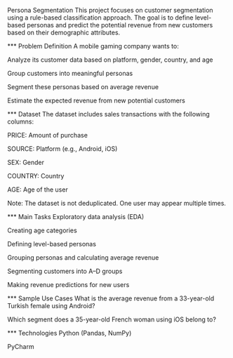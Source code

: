 Persona Segmentation
This project focuses on customer segmentation using a rule-based classification approach. The goal is to define level-based personas and predict the potential revenue from new customers based on their demographic attributes.

  *** Problem Definition
A mobile gaming company wants to:

Analyze its customer data based on platform, gender, country, and age

Group customers into meaningful personas

Segment these personas based on average revenue

Estimate the expected revenue from new potential customers

  *** Dataset
The dataset includes sales transactions with the following columns:

PRICE: Amount of purchase

SOURCE: Platform (e.g., Android, iOS)

SEX: Gender

COUNTRY: Country

AGE: Age of the user

Note: The dataset is not deduplicated. One user may appear multiple times.

  *** Main Tasks
Exploratory data analysis (EDA)

Creating age categories

Defining level-based personas

Grouping personas and calculating average revenue

Segmenting customers into A–D groups

Making revenue predictions for new users

  *** Sample Use Cases
What is the average revenue from a 33-year-old Turkish female using Android?

Which segment does a 35-year-old French woman using iOS belong to?

  *** Technologies
Python (Pandas, NumPy)

PyCharm